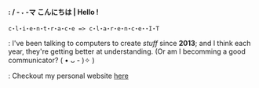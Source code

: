 


#### : / - ˕ -マ こんにちは | Hello !

`c⋆l⋆i⋆e⋆n⋆t⋆r⋆a⋆c⋆e => c⋆l⋆a⋆r⋆e⋆n⋆c⋆e⋆⋆I⋆T`


: I've been talking to computers to create _stuff_ since __2013__; and I think each year, they're getting better at understanding. (Or am I becomming a good communicator? ( • ᴗ - )✧ )


: Checkout my personal website [here](https://www.clarence-penaflor.com/)






